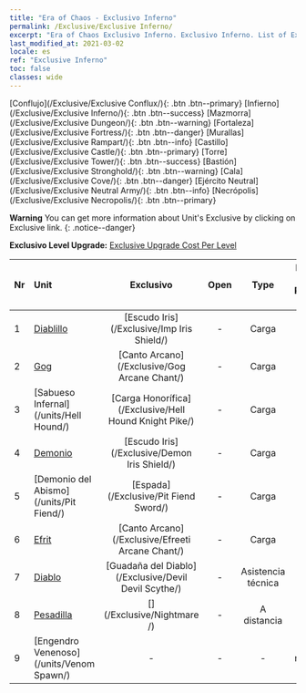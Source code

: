 ```yaml
---
title: "Era of Chaos - Exclusivo Inferno"
permalink: /Exclusive/Exclusive Inferno/
excerpt: "Era of Chaos Exclusivo Inferno. Exclusivo Inferno. List of Exclusivo Inferno in Era of Chaos"
last_modified_at: 2021-03-02
locale: es
ref: "Exclusive Inferno"
toc: false
classes: wide
---
```

 [Conflujo](/Exclusive/Exclusive Conflux/){: .btn .btn--primary} [Infierno](/Exclusive/Exclusive Inferno/){: .btn .btn--success} [Mazmorra](/Exclusive/Exclusive Dungeon/){: .btn .btn--warning} [Fortaleza](/Exclusive/Exclusive Fortress/){: .btn .btn--danger} [Murallas](/Exclusive/Exclusive Rampart/){: .btn .btn--info} [Castillo](/Exclusive/Exclusive Castle/){: .btn .btn--primary} [Torre](/Exclusive/Exclusive Tower/){: .btn .btn--success} [Bastión](/Exclusive/Exclusive Stronghold/){: .btn .btn--warning} [Cala](/Exclusive/Exclusive Cove/){: .btn .btn--danger} [Ejército Neutral](/Exclusive/Exclusive Neutral Army/){: .btn .btn--info} [Necrópolis](/Exclusive/Exclusive Necropolis/){: .btn .btn--primary} 

**Warning** You can get more information about Unit's Exclusive by clicking on Exclusive link. 
{: .notice--danger}

 **Exclusivo Level Upgrade:** [Exclusive Upgrade Cost Per Level](/Exclusive/ExclusiveUpgradeCostPerLevel/)

  | Nr |         Unit        | Exclusivo | Open  |    Type   |  Item to Rank UP      |  Skin   |
  |:---|:--------------------|:-------------:|:-----:|:---------:|:---------------------:|:-------:|
  | 1  | [Diablillo](/units/Imp/) | [Escudo Iris](/Exclusive/Imp Iris Shield/) | - | Carga | - | - |
  | 2  | [Gog](/units/Gog/) | [Canto Arcano](/Exclusive/Gog Arcane Chant/) | - | Carga | - | - |
  | 3  | [Sabueso Infernal](/units/Hell Hound/) | [Carga Honorífica](/Exclusive/Hell Hound Knight Pike/) | - | Carga | - | - |
  | 4  | [Demonio](/units/Demon/) | [Escudo Iris](/Exclusive/Demon Iris Shield/) | - | Carga | - | - |
  | 5  | [Demonio del Abismo](/units/Pit Fiend/) | [Espada](/Exclusive/Pit Fiend Sword/) | - | Carga | - | - |
  | 6  | [Efrit](/units/Efreeti/) | [Canto Arcano](/Exclusive/Efreeti Arcane Chant/) | - | Carga | - | - |
  | 7  | [Diablo](/units/Devil/) | [Guadaña del Diablo](/Exclusive/Devil Devil Scythe/) | - | Asistencia técnica | - | - |
  | 8  | [Pesadilla](/units/Nightmare/) | [](/Exclusive/Nightmare /) | - | A distancia | - | - |
  | 9  | [Engendro Venenoso](/units/Venom Spawn/) | - | - | - | none | none |
